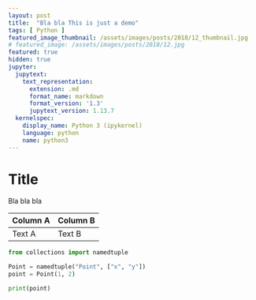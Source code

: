 ```yaml
---
layout: post
title:  "Bla bla This is just a demo"
tags: [ Python ]
featured_image_thumbnail: /assets/images/posts/2018/12_thumbnail.jpg
# featured_image: /assets/images/posts/2018/12.jpg
featured: true
hidden: true
jupyter:
  jupytext:
    text_representation:
      extension: .md
      format_name: markdown
      format_version: '1.3'
      jupytext_version: 1.13.7
  kernelspec:
    display_name: Python 3 (ipykernel)
    language: python
    name: python3
---
```


# Title

Bla bla bla

| Column A | Column B |
|----------|----------|
| Text A   | Text B   |

```python
from collections import namedtuple

Point = namedtuple("Point", ["x", "y"])
point = Point(1, 2)

print(point)
```
